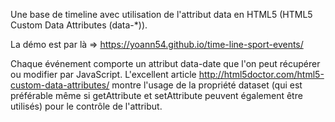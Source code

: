 
Une base de timeline avec utilisation de l'attribut data en HTML5 (HTML5 Custom Data Attributes (data-*)).

La démo est par là => https://yoann54.github.io/time-line-sport-events/

Chaque événement comporte un attribut data-date que l'on peut récupérer ou modifier par JavaScript. L'excellent article http://html5doctor.com/html5-custom-data-attributes/ montre l'usage de la propriété dataset (qui est préférable même si getAttribute et setAttribute peuvent également être utilisés) pour le contrôle de l'attribut.
